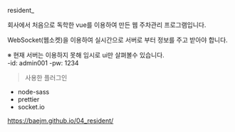 resident_

회사에서 처음으로 독학한 vue를 이용하여 만든 웹 주차관리 프로그램입니다. <br>

WebSocket(웹소켓)을 이용하여 실시간으로 서버로 부터 정보를 주고 받아야 합니다. <br>

※ 현재 서버는 이용하지 못해 임시로 ui만 살펴볼수 있습니다. <br>
   -id: admin001
   -pw: 1234
   



> 사용한 플러그인
- node-sass
- prettier
- socket.io

https://baejm.github.io/04_resident/
